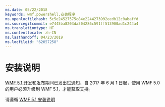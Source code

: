 ```yaml
---
ms.date: 05/22/2018
keywords: wmf,powershell,安装程序
ms.openlocfilehash: 5c5e24527575c84e2244273992eedb12c0abaffd
ms.sourcegitcommit: e7445ba8203da304286c591ff513900ad1c244a4
ms.translationtype: HT
ms.contentlocale: zh-CN
ms.lasthandoff: 04/23/2019
ms.locfileid: "62057258"
---
```

# <a name="installation-instructions"></a>安装说明

[WMF 5.1 开发](https://blogs.msdn.microsoft.com/powershell/2016/04/06/windows-management-framework-5-0-updates-and-wmf-5-1/)和[发布](https://blogs.msdn.microsoft.com/powershell/2017/03/28/windows-management-framework-wmf-5-1-now-in-microsoft-update-catalog/)期间已发出过通知，自 2017 年 6 月 1 日起，使用 WMF 5.0 的用户必须升级到 WMF 5.1，才能获取支持。

请遵循 [WMF 5.1 安装说明](../5.1/install-configure.md)
